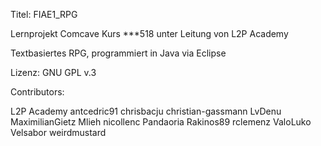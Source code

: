 Titel: FIAE1_RPG

Lernprojekt Comcave Kurs ***518 unter Leitung von L2P Academy

Textbasiertes RPG, programmiert in Java via Eclipse

Lizenz: GNU GPL v.3

Contributors:

L2P Academy
antcedric91
chrisbacju
christian-gassmann
LvDenu
MaximilianGietz
Mlieh
nicollenc
Pandaoria
Rakinos89
rclemenz
ValoLuko
Velsabor
weirdmustard

